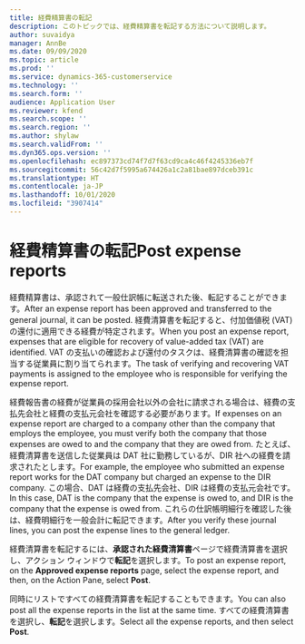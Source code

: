 ```yaml
---
title: 経費精算書の転記
description: このトピックでは、経費精算書を転記する方法について説明します。
author: suvaidya
manager: AnnBe
ms.date: 09/09/2020
ms.topic: article
ms.prod: ''
ms.service: dynamics-365-customerservice
ms.technology: ''
ms.search.form: ''
audience: Application User
ms.reviewer: kfend
ms.search.scope: ''
ms.search.region: ''
ms.author: shylaw
ms.search.validFrom: ''
ms.dyn365.ops.version: ''
ms.openlocfilehash: ec897373cd74f7d7f63cd9ca4c46f4245336eb7f
ms.sourcegitcommit: 56c42d7f5995a674426a1c2a81bae897dceb391c
ms.translationtype: HT
ms.contentlocale: ja-JP
ms.lasthandoff: 10/01/2020
ms.locfileid: "3907414"
---
```

# <a name="post-expense-reports"></a><span data-ttu-id="aad71-103">経費精算書の転記</span><span class="sxs-lookup"><span data-stu-id="aad71-103">Post expense reports</span></span>

<span data-ttu-id="aad71-104">経費精算書は、承認されて一般仕訳帳に転送された後、転記することができます。</span><span class="sxs-lookup"><span data-stu-id="aad71-104">After an expense report has been approved and transferred to the general journal, it can be posted.</span></span> <span data-ttu-id="aad71-105">経費清算書を転記すると、付加価値税 (VAT) の還付に適用できる経費が特定されます。</span><span class="sxs-lookup"><span data-stu-id="aad71-105">When you post an expense report, expenses that are eligible for recovery of value-added tax (VAT) are identified.</span></span> <span data-ttu-id="aad71-106">VAT の支払いの確認および還付のタスクは、経費清算書の確認を担当する従業員に割り当てられます。</span><span class="sxs-lookup"><span data-stu-id="aad71-106">The task of verifying and recovering VAT payments is assigned to the employee who is responsible for verifying the expense report.</span></span>

<span data-ttu-id="aad71-107">経費報告書の経費が従業員の採用会社以外の会社に請求される場合は、経費の支払先会社と経費の支払元会社を確認する必要があります。</span><span class="sxs-lookup"><span data-stu-id="aad71-107">If expenses on an expense report are charged to a company other than the company that employs the employee, you must verify both the company that those expenses are owed to and the company that they are owed from.</span></span> <span data-ttu-id="aad71-108">たとえば、経費清算書を送信した従業員は DAT 社に勤務しているが、DIR 社への経費を請求されたとします。</span><span class="sxs-lookup"><span data-stu-id="aad71-108">For example, the employee who submitted an expense report works for the DAT company but charged an expense to the DIR company.</span></span> <span data-ttu-id="aad71-109">この場合、DAT は経費の支払先会社、DIR は経費の支払元会社です。</span><span class="sxs-lookup"><span data-stu-id="aad71-109">In this case, DAT is the company that the expense is owed to, and DIR is the company that the expense is owed from.</span></span> <span data-ttu-id="aad71-110">これらの仕訳帳明細行を確認した後は、経費明細行を一般会計に転記できます。</span><span class="sxs-lookup"><span data-stu-id="aad71-110">After you verify these journal lines, you can post the expense lines to the general ledger.</span></span>

<span data-ttu-id="aad71-111">経費清算書を転記するには、**承認された経費清算書**ページで経費清算書を選択し、アクション ウィンドウで**転記**を選択します。</span><span class="sxs-lookup"><span data-stu-id="aad71-111">To post an expense report, on the **Approved expense reports** page, select the expense report, and then, on the Action Pane, select **Post**.</span></span>

<span data-ttu-id="aad71-112">同時にリストですべての経費清算書を転記することもできます。</span><span class="sxs-lookup"><span data-stu-id="aad71-112">You can also post all the expense reports in the list at the same time.</span></span> <span data-ttu-id="aad71-113">すべての経費清算書を選択し、**転記**を選択します。</span><span class="sxs-lookup"><span data-stu-id="aad71-113">Select all the expense reports, and then select **Post**.</span></span>
